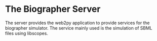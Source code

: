 # The Biographer Server #

The server provides the web2py application to provide services for the
biographer simulator. The service mainly used is the simulation of SBML
files using libscopes.